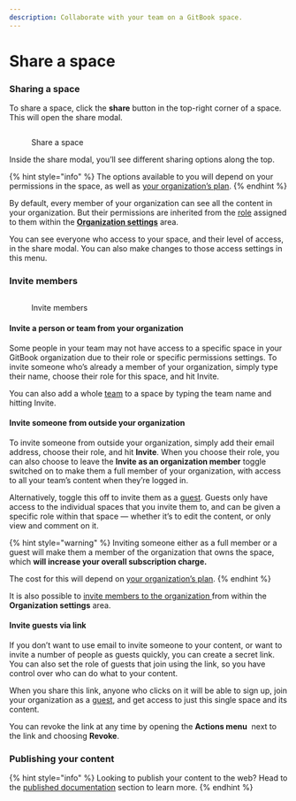 ```yaml
---
description: Collaborate with your team on a GitBook space.
---
```


# Share a space

### Sharing a space

To share a space, click the **share** button in the top-right corner of a space. This will open the share modal.

<figure><img src="../../../.gitbook/assets/collaboration-share-space.png" alt=""><figcaption><p>Share a space</p></figcaption></figure>

Inside the share modal, you’ll see different sharing options along the top.

{% hint style="info" %}
The options available to you will depend on your permissions in the space, as well as [your organization’s plan](../../account-management/plans/).
{% endhint %}

By default, every member of your organization can see all the content in your organization. But their permissions are inherited from the [role](../../account-management/member-management/roles.md) assigned to them within the [**Organization settings**](../../account-management/organization-management.md) area.

You can see everyone who access to your space, and their level of access, in the share modal. You can also make changes to those access settings in this menu.

### Invite members

<figure><img src="../../../.gitbook/assets/collaboration-share-modal.png" alt=""><figcaption><p>Invite members</p></figcaption></figure>

#### Invite a person or team from your organization

Some people in your team may not have access to a specific space in your GitBook organization due to their role or specific permissions settings. To invite someone who’s already a member of your organization, simply type their name, choose their role for this space, and hit Invite.

You can also add a whole [team](../../account-management/member-management/teams.md) to a space by typing the team name and hitting Invite.

#### Invite someone from outside your organization

To invite someone from outside your organization, simply add their email address, choose their role, and hit **Invite**. When you choose their role, you can also choose to leave the **Invite as an organization member** toggle switched on to make them a full member of your organization, with access to all your team’s content when they’re logged in.

Alternatively, toggle this off to invite them as a [guest](../../account-management/member-management/roles.md#guest-role). Guests only have access to the individual spaces that you invite them to, and can be given a specific role within that space — whether it’s to edit the content, or only view and comment on it.

{% hint style="warning" %}
Inviting someone either as a full member or a guest will make them a member of the organization that owns the space, which **will increase your overall subscription charge.**

The cost for this will depend on [your organization’s plan](../../account-management/plans/).
{% endhint %}

It is also possible to [invite members to the organization ](../../account-management/member-management/invite-members-to-your-organization.md)from within the **Organization settings** area.

#### Invite guests via link

If you don’t want to use email to invite someone to your content, or want to invite a number of people as guests quickly, you can create a secret link. You can also set the role of guests that join using the link, so you have control over who can do what to your content.

When you share this link, anyone who clicks on it will be able to sign up, join your organization as a [guest](../../account-management/member-management/roles.md#guest-role), and get access to just this single space and its content.

You can revoke the link at any time by opening the **Actions menu** <img src="../../../.gitbook/assets/Actions menu.png" alt="" data-size="line"> next to the link and choosing **Revoke**.

### Publishing your content

{% hint style="info" %}
Looking to publish your content to the web? Head to the [published documentation](https://github.com/john-gitbook/public-docs/blob/main/collaboration/share/broken-reference/README.md) section to learn more.
{% endhint %}
